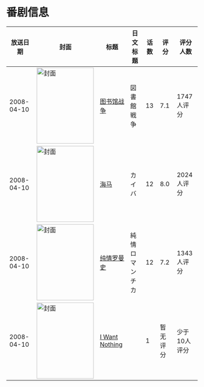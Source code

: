 # 番剧信息

|放送日期|封面|标题|日文标题|话数|评分|评分人数|
|---|---|---|---|---|---|---|
|2008-04-10|<img src="//lain.bgm.tv/pic/cover/c/68/83/294_foDCV.jpg" alt="封面" style="width:150px;height:200px;object-fit:cover;">|[图书馆战争](https://bangumi.tv/subject/294)|図書館戦争|13|7.1|1747人评分|
|2008-04-10|<img src="//lain.bgm.tv/pic/cover/c/a9/81/1625_59HVn.jpg" alt="封面" style="width:150px;height:200px;object-fit:cover;">|[海马](https://bangumi.tv/subject/1625)|カイバ|12|8.0|2024人评分|
|2008-04-10|<img src="//lain.bgm.tv/pic/cover/c/37/5c/1703_NblJp.jpg" alt="封面" style="width:150px;height:200px;object-fit:cover;">|[纯情罗曼史](https://bangumi.tv/subject/1703)|純情ロマンチカ|12|7.2|1343人评分|
|2008-04-10|<img src="//lain.bgm.tv/pic/cover/c/5e/6c/404765_t76mT.jpg" alt="封面" style="width:150px;height:200px;object-fit:cover;">|[I Want Nothing](https://bangumi.tv/subject/404765)||1|暂无评分|少于10人评分|
